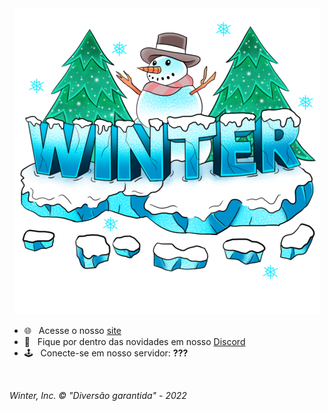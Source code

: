 <div align="center">
<a href="https://redewinter.com"><img src="./assets/logo.png" /></a>
</div>

- 🌐 &nbsp; Acesse o nosso [site](https://redewinter.com)<br/>
- 📢 &nbsp; Fique por dentro das novidades em nosso [Discord](https://discord.gg/RSmHBBMNHg)<br/>
- 🕹 &nbsp; Conecte-se em nosso servidor: **???**
<br/>

*Winter, Inc. © "Diversão garantida" - 2022*
